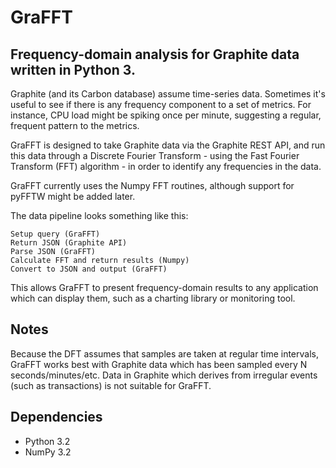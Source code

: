 GraFFT
======

Frequency-domain analysis for Graphite data written in Python 3.
----------------------------------------------------------------

Graphite (and its Carbon database) assume time-series data. Sometimes it's useful to see if there is any frequency component to a set of metrics. For instance, CPU load might be spiking once per minute, suggesting a regular, frequent pattern to the metrics.

GraFFT is designed to take Graphite data via the Graphite REST API, and run this data through a Discrete Fourier Transform - using the Fast Fourier Transform (FFT) algorithm - in order to identify any frequencies in the data.

GraFFT currently uses the Numpy FFT routines, although support for pyFFTW might be added later. 

The data pipeline looks something like this:

```
Setup query (GraFFT) 
Return JSON (Graphite API)
Parse JSON (GraFFT)
Calculate FFT and return results (Numpy)
Convert to JSON and output (GraFFT)
```

This allows GraFFT to present frequency-domain results to any application which can display them, such as a charting library or monitoring tool.

Notes
-----
Because the DFT assumes that samples are taken at regular time intervals, GraFFT works best with Graphite data which has been sampled every N seconds/minutes/etc. Data in Graphite which derives from irregular events (such as transactions) is not suitable for GraFFT.

Dependencies
------------
* Python 3.2
* NumPy 3.2
